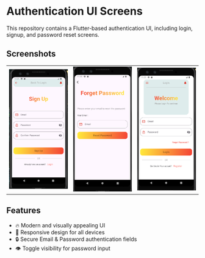# Authentication UI Screens

This repository contains a Flutter-based authentication UI, including login, signup, and password reset screens.

## Screenshots

<div align="center">
  <table>
    <tr>
      <td><img src="assets/images/README/sign_up.PNG" width="250"></td>
      <td><img src="assets/images/README/forget_password.PNG" width="250"></td>
      <td><img src="assets/images/README/welcome_screen.PNG" width="250"></td>
    </tr>
  </table>
</div>

## Features
- 🔥 Modern and visually appealing UI
- 📱 Responsive design for all devices
- 🔒 Secure Email & Password authentication fields
- 👁️ Toggle visibility for password input


